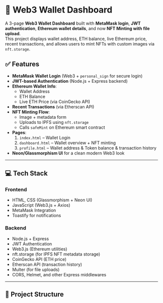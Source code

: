 # 🚀 Web3 Wallet Dashboard

A 3-page **Web3 Wallet Dashboard** built with **MetaMask login**, **JWT authentication**, **Ethereum wallet details**, and now **NFT Minting with file upload**.  
This project displays wallet address, ETH balance, live Ethereum price, recent transactions, and allows users to mint NFTs with custom images via `nft.storage`.

## ✅ Features

- **MetaMask Wallet Login** (Web3 + `personal_sign` for secure login)
- **JWT-based Authentication** (Node.js + Express backend)
- **Ethereum Wallet Info**:
  - Wallet Address
  - ETH Balance
  - Live ETH Price (via CoinGecko API)
- **Recent Transactions** (via Etherscan API)
- **NFT Minting Flow**:
  - Image + metadata form
  - Uploads to IPFS using `nft.storage`
  - Calls `safeMint` on Ethereum smart contract
- **Pages**:
  1. `index.html` – Wallet Login
  2. `dashboard.html` – Wallet overview + NFT minting
  3. `profile.html` – Wallet address & Token balance & transaction history
- **Neon/Glassmorphism UI** for a clean modern Web3 look

---

## 💻 Tech Stack

### Frontend
- HTML, CSS (Glassmorphism + Neon UI)
- JavaScript (Web3.js + Axios)
- MetaMask Integration
- Toastify for notifications

### Backend
- Node.js + Express
- JWT Authentication
- Web3.js (Ethereum utilities)
- nft.storage (for IPFS NFT metadata storage)
- CoinGecko API (ETH price)
- Etherscan API (transaction history)
- Multer (for file uploads)
- CORS, Helmet, and other Express middlewares

---

## 📁 Project Structure

